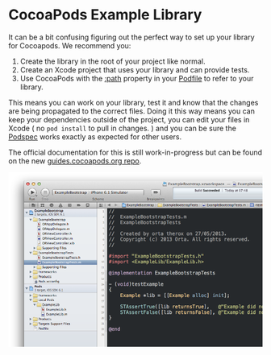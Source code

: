CocoaPods Example Library
================

It can be a bit confusing figuring out the perfect way to set up your library for Cocoapods. We recommend you:

1. Create the library in the root of your project like normal.
2. Create an Xcode project that uses your library and can provide tests.
3. Use CocoaPods with the [:path](http://docs.cocoapods.org/podfile.html#pod) property in your [Podfile](https://github.com/orta/CocoapodsExampleLibrary/blob/master/Example/Podfile) to refer to your library.

This means you can work on your library, test it and know that the changes are being propagated to the correct files. Doing it this way means you can keep your dependencies outside of the project, you can edit your files in Xcode ( no `pod install` to pull in changes. ) and you can be sure the [Podspec](https://github.com/orta/CocoapodsExampleLibrary/blob/master/ExampleLib.podspec) works exactly as expected for other users.

The official documentation for this is still work-in-progress but can be found on the new [guides.cocoapods.org repo](https://github.com/CocoaPods/guides.cocoapods.org/blob/master/guides/making-a-cocoapod.md#how-do-i-create-a-new-pod).

![](screenshot.png)